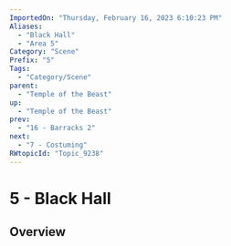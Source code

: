 ```yaml
---
ImportedOn: "Thursday, February 16, 2023 6:10:23 PM"
Aliases:
  - "Black Hall"
  - "Area 5"
Category: "Scene"
Prefix: "5"
Tags:
  - "Category/Scene"
parent:
  - "Temple of the Beast"
up:
  - "Temple of the Beast"
prev:
  - "16 - Barracks 2"
next:
  - "7 - Costuming"
RWtopicId: "Topic_9238"
---
```

# 5 - Black Hall
## Overview
